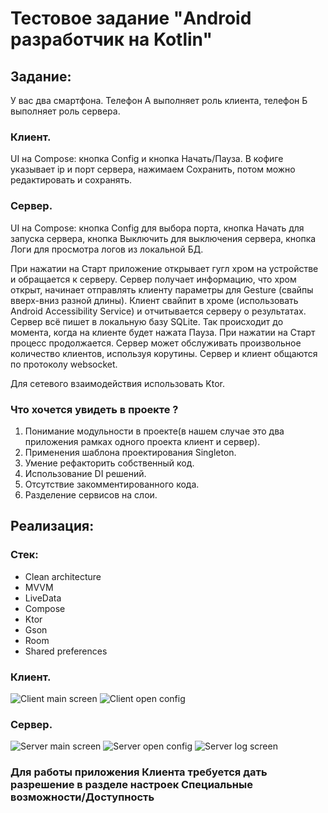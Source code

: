 # Тестовое задание "Android разработчик на Kotlin"

## Задание:
У вас два смартфона. Телефон А выполняет роль клиента, телефон Б выполняет роль сервера.

### Клиент. 
UI на Compose: кнопка Config и кнопка Начать/Пауза. В кофиге указывает ip и порт сервера, нажимаем Сохранить, потом можно редактировать и сохранять.

### Сервер. 
UI на Compose: кнопка Config для выбора порта, кнопка Начать для запуска сервера, кнопка Выключить для выключения сервера, кнопка Логи для просмотра логов из локальной БД.

При нажатии на Старт приложение открывает гугл хром на устройстве и обращается к серверу. Сервер получает информацию, что хром открыт, начинает отправлять клиенту параметры для Gesture (свайпы вверх-вниз разной длины). Клиент свайпит в хроме (использовать Android Accessibility Service) и отчитывается серверу о результатах. Сервер всё пишет в локальную базу SQLite. Так происходит до момента, когда на клиенте будет нажата Пауза. При нажатии на Старт процесс продолжается. Сервер может обслуживать произвольное количество клиентов, используя корутины. Сервер и клиент общаются по протоколу websocket.

Для сетевого взаимодействия использовать Ktor.

### Что хочется увидеть в проекте ?

1. Понимание модульности в проекте(в нашем случае это два приложения рамках одного проекта клиент и сервер). 
2. Применения шаблона проектирования Singleton.
3. Умение рефакторить собственный код.
4. Использование DI решений.
5. Отсутствие закомментированного кода.
6. Разделение сервисов на слои.

## Реализация:
### Стек: 
- Clean architecture
- MVVM
- LiveData
- Compose
- Ktor
- Gson
- Room
- Shared preferences

### Клиент.
![Client main screen](https://github.com/Jaroslav-89/BhTestIsmaev/blob/dev/client_main_screen.jpg)
![Client open config](https://github.com/Jaroslav-89/BhTestIsmaev/blob/dev/client_open_config.jpg)

### Сервер. 
![Server main screen](https://github.com/Jaroslav-89/BhTestIsmaev/blob/dev/server_main_screen.jpg)
![Server open config](https://github.com/Jaroslav-89/BhTestIsmaev/blob/dev/server_open_config.jpg)
![Server log screen](https://github.com/Jaroslav-89/BhTestIsmaev/blob/dev/server_log_screen.jpg)

### Для работы приложения Клиента требуется дать разрешение в разделе настроек Специальные возможности/Доступность
